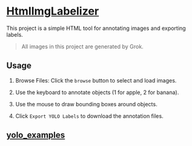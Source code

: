 

# [HtmlImgLabelizer](https://jscfping.github.io/HtmlImgLabelizer)

This project is a simple HTML tool for annotating images and exporting labels.

> All images in this project are generated by Grok.
> 

## Usage

1. Browse Files: Click the `browse` button to select and load images.

2. Use the keyboard to annotate objects (1 for apple, 2 for banana).

3. Use the mouse to draw bounding boxes around objects.

4. Click `Export YOLO Labels` to download the annotation files.


## [yolo_examples](https://github.com/jscfping/HtmlImgLabelizer/blob/main/yolo_examples/main.ipynb)




